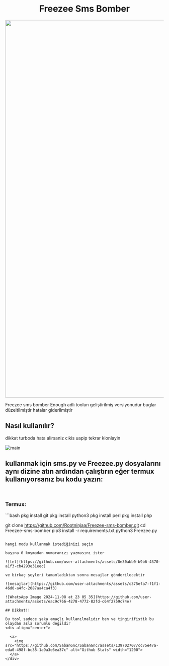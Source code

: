 <div align="center">
  
  # Freezee Sms Bomber
  
  <a>
    <img src="https://github.com/SabanGnc/SabanGnc/assets/139702707/cc75e47a-eda0-498f-bc38-1a9a3e6ea37c" alt="Github Stats" width="1200">
  </a>
</div>

Freezee sms bomber Enough adlı toolun geliştirilmiş versiyonudur buglar düzeltilmiştir hatalar giderilmiştir

## Nasıl kullanılır?

dikkat turboda hata alirsaniz cikis uapip tekrar klonlayin


![main](https://github.com/user-attachments/assets/92cc6967-19b1-40bf-a1e3-770e0aae166c)

<h2>kullanmak için sms.py ve Freezee.py dosyalarını aynı dizine atın ardından çalıştırın eğer termux kullanıyorsanız bu kodu yazın:</h2>
<br>
<h3>Termux:</h3>
```bash
pkg install git
pkg install python3
pkg install perl
pkg install php

git clone https://github.com/Rootninjaa/Freezee-sms-bomber.git
cd Freezee-sms-bomber
pip3 install -r requirements.txt
python3 Freezee.py
```

hangi modu kullanmak istediğinizi seçin

başına 0 koymadan numaranızı yazmasını ister

![tel](https://github.com/user-attachments/assets/8e30abb0-b9b6-4370-a1f3-cb4293e31eec)

ve birkaç şeyleri tamamladıktan sonra mesajlar gönderilecektir

![mesajlar](https://github.com/user-attachments/assets/c375efa7-f1f1-46d0-a4fc-2087aa4ca4f3)

![WhatsApp Image 2024-11-08 at 23 05 35](https://github.com/user-attachments/assets/eac9c766-4278-4772-82fd-c64f2759c74e)

## Dikkat!!

Bu tool sadece şaka amaçlı kullanılmalıdır ben ve tingirifistik bu olaydan asla sorumlu değildir
<div align="center">
  
  <a>
    <img src="https://github.com/SabanGnc/SabanGnc/assets/139702707/cc75e47a-eda0-498f-bc38-1a9a3e6ea37c" alt="Github Stats" width="1200">
  </a>
</div>
